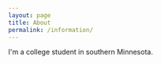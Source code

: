 ```yaml
---
layout: page
title: About
permalink: /information/
---
```


I'm a college student in southern Minnesota.
